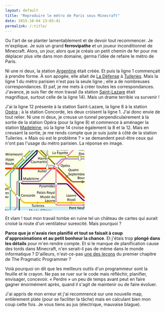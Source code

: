 ```yaml
---
layout: default
title: "Reproduire le métro de Paris sous Minecraft"
date: 2015-10-04 23:03:41
permalink: /:title/
---
```

Ou l'art de se planter lamentablement et de devoir tout recommencer. Je m'explique. Je suis un grand **ferrovipathe** et un joueur inconditionnel de Minecraft. Alors, un jour, alors que je créais un petit chemin de fer pour me déplacer plus vite dans mon domaine, germa l'idée de refaire le métro de Paris.

<!--excerpt-->

Ni une ni deux, la station [Argentine](https://fr.wikipedia.org/wiki/Argentine_%28m%C3%A9tro_de_Paris%29) était créée. Et puis la ligne 1 commençait à prendre forme. À son apogée, elle allait de [La Défense](https://fr.wikipedia.org/wiki/La_D%C3%A9fense_%28m%C3%A9tro_de_Paris%29) à [Tuileries](https://fr.wikipedia.org/wiki/Tuileries_%28m%C3%A9tro_de_Paris%29). Mais la ligne 1 du métro parisien n'est pas la seule ligne ; elle a de nombreuses correspondances. Et paf, je me mets à créer toutes les correspondances. J'avance, je suis fier de mon travail (la station [Saint-Lazare](https://fr.wikipedia.org/wiki/Saint-Lazare_%28m%C3%A9tro_de_Paris%29) était magnifique, surtout celle de la ligne 14). Mais un drame terrible va survenir !

J'ai la ligne 12 présente à la station Saint-Lazare, la ligne 8 à la station [Opéra](https://fr.wikipedia.org/wiki/Op%C3%A9ra_%28m%C3%A9tro_de_Paris%29) ; à la station Concorde, les deux croisent la ligne 1. J'ai donc envie de tout relier. Ni une ni deux, je creuse un tunnel perpendiculairement à la sortie de la station Opéra (pour la ligne 8) et commence à aménager la station [Madeleine](https://fr.wikipedia.org/wiki/Madeleine_%28m%C3%A9tro_de_Paris%29), où la ligne 14 croise également la 8 et la 12. Mais en creusant la sortie, je me rends compte que je suis juste à côté de la station Tuileries. « Mais où est le problème ? » se demandent peut-être ceux qui n'ont pas l'usage du métro parisien. La réponse en image.

![La station Madeleine n'est pas du tout collée à Tuileries en vrai.](Images/madeleine-tuileries.jpg?raw=true)

Et vlam ! tout mon travail tombe en ruine tel un château de cartes qui aurait croisé la route d'un ventilateur surexcité. Mais pourquoi ?

**Parce que je n'avais rien planifié et tout se faisait à coup d'approximations et au petit bonheur la chance**. Et j'étais trop **plongé dans les détails** pour m'en rendre compte. Et si le manque de planification cause des tords dans Minecraft, n'en serait-il pas de même dans le monde informatique ? D'ailleurs, n'est-ce-pas [une des leçons](the-pragmatic-programmer---l'éthique-d'un-développeur-pragmatique-1) du premier chapitre de The Pragmatic Programmer ?

Voià pourquoi on dit que les meilleurs outils d'un programmeur sont la feuille et le crayon. Ne pas se ruer sur le code mais réfléchir, planifier, envisager, concevoir. « Perdre » un peu de temps avant peut en faire gagner énormément après, quand il s'agit de maintenir ou de faire évoluer.

J'ai appris de mon erreur et j'ai recommencé sur une nouvelle map, entièrement plate (pour se faciliter la tâche) mais en calculant bien mon coup cette fois. Je vous tiens au jus (électrique, mauvaise blague).

